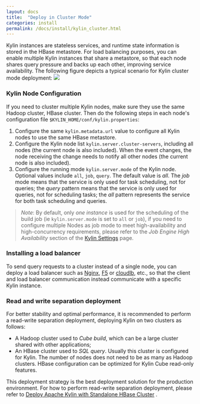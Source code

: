 ```yaml
---
layout: docs
title:  "Deploy in Cluster Mode"
categories: install
permalink: /docs/install/kylin_cluster.html
---
```



Kylin instances are stateless services, and runtime state information is stored in the HBase metastore. For load balancing purposes, you can enable multiple Kylin instances that share a metastore, so that each node shares query pressure and backs up each other, improving service availability. The following figure depicts a typical scenario for Kylin cluster mode deployment:
![](/images/install/kylin_server_modes.png)



### Kylin Node Configuration

If you need to cluster multiple Kylin nodes, make sure they use the same Hadoop cluster, HBase cluster. Then do the following steps in each node's configuration file `$KYLIN_HOME/conf/kylin.properties`:

1. Configure the same `kylin.metadata.url` value to configure all Kylin nodes to use the same HBase metastore.
2. Configure the Kylin node list `kylin.server.cluster-servers`, including all nodes (the current node is also included). When the event changes, the node receiving the change needs to notify all other nodes (the current node is also included).
3. Configure the running mode `kylin.server.mode` of the Kylin node. Optional values include `all`, `job`, `query`. The default value is *all*.
The *job* mode means that the service is only used for task scheduling, not for queries; the *query* pattern means that the service is only used for queries, not for scheduling tasks; the *all* pattern represents the service for both task scheduling and queries.
> *Note*:  By default, only *one instance* is used for the scheduling of the build job (ie `kylin.server.mode` is set to `all` or `job`), if you need to configure multiple Nodes as job mode to meet high-availability and high-concurrency requirements, please refer to the *Job Engine High Availability* section of the [Kylin Settings](/docs/install/configuration.html) page.



### Installing a load balancer

To send query requests to a cluster instead of a single node, you can deploy a load balancer such as [Nginx](http://nginx.org/en/), [F5](https://www.f5.com/) or [cloudlb](https://rubygems.org/gems/cloudlb/), etc., so that the client and load balancer communication instead communicate with a specific Kylin instance.



### Read and write separation deployment

For better stability and optimal performance, it is recommended to perform a read-write separation deployment, deploying Kylin on two clusters as follows:

* A Hadoop cluster used to *Cube build*, which can be a large cluster shared with other applications;
* An HBase cluster used to *SQL query*. Usually this cluster is configured for Kylin. The number of nodes does not need to be as many as Hadoop clusters. HBase configuration can be optimized for Kylin Cube read-only features.

This deployment strategy is the best deployment solution for the production environment. For how to perform read-write separation deployment, please refer to [Deploy Apache Kylin with Standalone HBase Cluster](/blog/2016/06/10/standalone-hbase-cluster/) .